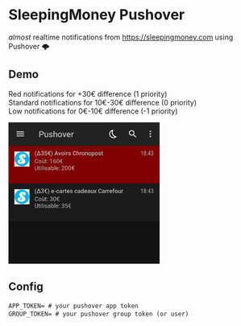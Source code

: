 # SleepingMoney Pushover

*almost* realtime notifications from https://sleepingmoney.com using Pushover 🌩️

## Demo

Red notifications for +30€ difference (1 priority)  
Standard notifications for 10€-30€ difference (0 priority)  
Low notifications for 0€-10€ difference (-1 priority)  

<img src="./pushover.jpg" width="300">

## Config

```env
APP_TOKEN= # your pushover app token
GROUP_TOKEN= # your pushover group token (or user)
```
